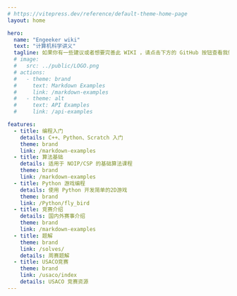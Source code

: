 ```yaml
---
# https://vitepress.dev/reference/default-theme-home-page
layout: home

hero:
  name: "Engeeker wiki"
  text: "计算机科学讲义"
  tagline: 如果你有一些建议或者想要完善此 WIKI ，请点击下方的 GitHub 按钮查看我们的仓库提交 issue 或者 PR ！
  # image:
  #   src: ../public/LOGO.png
  # actions:
  #   - theme: brand
  #     text: Markdown Examples
  #     link: /markdown-examples
  #   - theme: alt
  #     text: API Examples
  #     link: /api-examples

features:
  - title: 编程入门
    details: C++、Python、Scratch 入门
    theme: brand
    link: /markdown-examples
  - title: 算法基础
    details: 适用于 NOIP/CSP 的基础算法课程
    theme: brand
    link: /markdown-examples
  - title: Python 游戏编程
    details: 使用 Python 开发简单的2D游戏
    theme: brand
    link: /Python/fly_bird
  - title: 竞赛介绍
    details: 国内外赛事介绍
    theme: brand
    link: /markdown-examples
  - title: 题解
    theme: brand
    link: /solves/
    details: 周赛题解
  - title: USACO竞赛
    theme: brand
    link: /usaco/index
    details: USACO 竞赛资源
---
```


